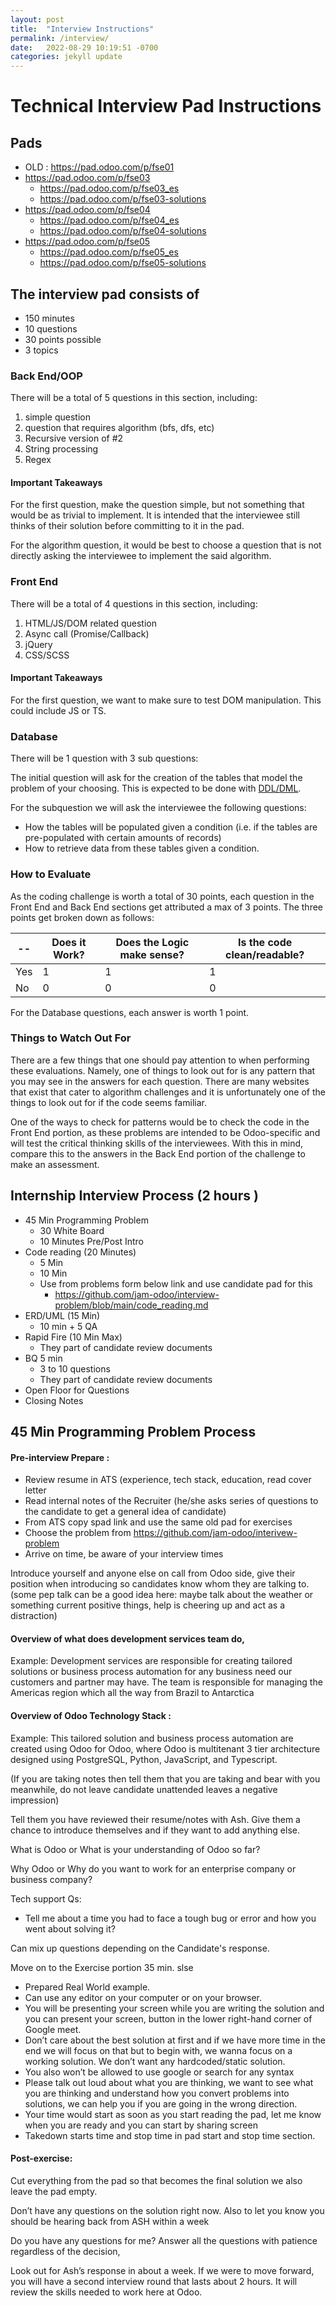 ```yaml
---
layout: post
title:  "Interview Instructions"
permalink: /interview/
date:   2022-08-29 10:19:51 -0700
categories: jekyll update
---
```


# Technical Interview Pad Instructions
## Pads
- OLD : https://pad.odoo.com/p/fse01
- https://pad.odoo.com/p/fse03
  - https://pad.odoo.com/p/fse03_es
  - https://pad.odoo.com/p/fse03-solutions
- https://pad.odoo.com/p/fse04
  - https://pad.odoo.com/p/fse04_es
  - https://pad.odoo.com/p/fse04-solutions
- https://pad.odoo.com/p/fse05
  - https://pad.odoo.com/p/fse05_es
  - https://pad.odoo.com/p/fse05-solutions

## The interview pad consists of
- 150 minutes
- 10 questions
- 30 points possible
- 3 topics

### Back End/OOP

There will be a total of 5 questions in this section, including:
1. simple question
2. question that requires algorithm (bfs, dfs, etc)
3. Recursive version of #2
4. String processing
5. Regex

#### Important Takeaways

For the first question, make the question simple, but not something that would be as trivial to implement.  It is intended that the interviewee still thinks of their solution before committing to it in the pad.

For the algorithm question, it would be best to choose a question that is not directly asking the interviewee to implement the said algorithm.

### Front End

There will be a total of 4 questions in this section, including:

1. HTML/JS/DOM related question
2. Async call (Promise/Callback)
3. jQuery
4. CSS/SCSS

#### Important Takeaways

For the first question, we want to make sure to test DOM manipulation.  This could include JS or TS.

### Database

There will be 1 question with 3 sub questions:

The initial question will ask for the creation of the tables that model the problem of your choosing.  This is expected to be done with [DDL/DML](https://www.odoo.com/documentation/14.0/reference/qweb.html#template-inheritance).

For the subquestion we will ask the interviewee the following questions:
- How the tables will be populated given a condition (i.e. if the tables are pre-populated with certain amounts of records)
- How to retrieve data from these tables given a condition.

### How to Evaluate

As the coding challenge is worth a total of 30 points, each question in the Front End and Back End sections get attributed a max of 3 points.  The three points get broken down as follows:



| -- | Does it Work? | Does the Logic make sense? | Is the code clean/readable? |
| -- | -- | -- | -- |
| Yes | 1 | 1 | 1 |
| No | 0 | 0 | 0 |


For the Database questions, each answer is worth 1 point.

### Things to Watch Out For

There are a few things that one should pay attention to when performing these evaluations.  Namely, one of things to look out for is any pattern that you may see in the answers for each question.  There are many websites that exist that cater to algorithm challenges and it is unfortunately one of the things to look out for if the code seems familiar.

One of the ways to check for patterns would be to check the code in the Front End portion, as these problems are intended to be Odoo-specific and will test the critical thinking skills of the interviewees.  With this in mind, compare this to the answers in the Back End portion of the challenge to make an assessment.


## Internship Interview Process (2 hours )

- 45 Min Programming Problem 
  - 30 White Board 
  - 10 Minutes Pre/Post Intro
- Code reading (20 Minutes)
  - 5 Min
  - 10 Min
  - Use from problems form below link and use candidate pad for this 
    - https://github.com/jam-odoo/interview-problem/blob/main/code_reading.md
- ERD/UML  (15 Min)
  - 10 min + 5 QA
- Rapid Fire  (10 Min Max)
  - They part of candidate review documents 
- BQ 5 min
  - 3 to 10 questions 
  - They part of candidate review documents 
- Open Floor for Questions 
- Closing Notes
 
## 45 Min Programming Problem Process 

#### Pre-interview Prepare : 
- Review resume in ATS (experience, tech stack, education, read cover letter
- Read  internal notes of the Recruiter (he/she asks series of questions to the candidate to get a general idea of candidate) 
- From ATS copy spad link and use the same old pad for exercises
- Choose the problem from https://github.com/jam-odoo/interivew-problem
- Arrive on time, be aware of your interview times

Introduce yourself and anyone else on call from Odoo side, give their position when introducing so candidates know whom they are talking to. 
(some pep talk can be a good idea here: maybe talk about the weather or something current positive things, help is cheering up and act as a distraction)

#### Overview of what does development services team  do, 

Example: Development services are responsible for creating tailored solutions or business process automation for any business need our customers and partner may have. The team is responsible for managing the Americas region which all the way from Brazil to Antarctica 

#### Overview of Odoo Technology Stack :

Example: This tailored solution and business process automation are created using Odoo for Odoo, where Odoo is multitenant 3 tier architecture designed using PostgreSQL, Python, JavaScript, and Typescript. 

(If you are taking notes then tell them that you are taking and bear with you meanwhile, do not leave candidate unattended leaves a negative impression)


Tell them you have reviewed their resume/notes with Ash. 
Give them a chance to introduce themselves and if they want to add anything else. 

What is Odoo or What is your understanding of Odoo so far?

Why Odoo or Why do you want to work for an enterprise company or business company?

Tech support Qs:

- Tell me about a time you had to face a tough bug or error and how you went about solving it?

Can mix up questions depending on the Candidate's response. 

Move on to the Exercise portion 35 min. 
slse
- Prepared Real World example. 
- Can use any editor on your computer or on your browser. 
- You will be presenting your screen while you are writing the solution and you can present your screen, button in the lower right-hand corner of Google meet. 
- Don’t care about the best solution at first and if we have more time in the end we will focus on that but to begin with, we wanna focus on a working solution. We don’t want any hardcoded/static solution.
- You also won’t be allowed to use google or search for any syntax
- Please talk out loud about what you are thinking, we want to see what you are thinking and understand how you convert problems into solutions, we can help you if you are going in the wrong direction. 
- Your time would start as soon as you start reading the pad, let me know when you are ready and you can start by sharing screen
- Takedown starts time and stop time in pad start and stop time section.


#### Post-exercise:
Cut everything from the pad so that becomes the final solution
we also leave the pad empty.

Don’t have any questions on the solution right now. Also to let you know you should be hearing back from ASH within a week 

 Do you have any questions for me? 
Answer all the questions with patience regardless of the decision, 

Look out for Ash’s response in about a week. 
If we were to move forward, you will have a second interview round that lasts about 2 hours. It will review the skills needed to work here at Odoo.